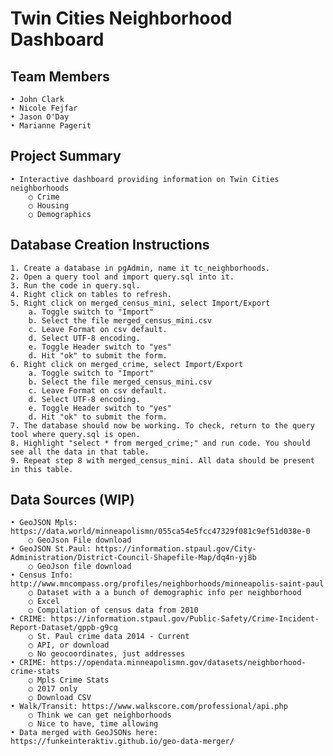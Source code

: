 #  Twin Cities Neighborhood Dashboard

## Team Members
	• John Clark
	• Nicole Fejfar
	• Jason O'Day
	• Marianne Pagerit
	
## Project Summary
	• Interactive dashboard providing information on Twin Cities neighborhoods
		○ Crime
		○ Housing
		○ Demographics

## Database Creation Instructions
	1. Create a database in pgAdmin, name it tc_neighborhoods.
	2. Open a query tool and import query.sql into it.
	3. Run the code in query.sql.
	4. Right click on tables to refresh.
	5. Right click on merged_census_mini, select Import/Export
		a. Toggle switch to "Import"
		b. Select the file merged_census_mini.csv
		c. Leave Format on csv default.
		d. Select UTF-8 encoding.
		e. Toggle Header switch to "yes"
		d. Hit "ok" to submit the form.
	6. Right click on merged_crime, select Import/Export
		a. Toggle switch to "Import"
		b. Select the file merged_census_mini.csv
		c. Leave Format on csv default.
		d. Select UTF-8 encoding.
		e. Toggle Header switch to "yes"
		d. Hit "ok" to submit the form.
	7. The database should now be working. To check, return to the query tool where query.sql is open.
	8. Highlight "select * from merged_crime;" and run code. You should see all the data in that table.
	9. Repeat step 8 with merged_census_mini. All data should be present in this table.
	
## Data Sources (WIP)
	• GeoJSON Mpls: https://data.world/minneapolismn/055ca54e5fcc47329f081c9ef51d038e-0
		○ GeoJson File download
	• GeoJSON St.Paul: https://information.stpaul.gov/City-Administration/District-Council-Shapefile-Map/dq4n-yj8b
		○ GeoJson file download
	• Census Info: http://www.mncompass.org/profiles/neighborhoods/minneapolis-saint-paul
		○ Dataset with a a bunch of demographic info per neighborhood
		○ Excel
		○ Compilation of census data from 2010
	• CRIME: https://information.stpaul.gov/Public-Safety/Crime-Incident-Report-Dataset/gppb-g9cg
		○ St. Paul crime data 2014 - Current
		○ API, or download
		○ No geocoordinates, just addresses
	• CRIME: https://opendata.minneapolismn.gov/datasets/neighborhood-crime-stats
		○ Mpls Crime Stats
		○ 2017 only
		○ Download CSV
	• Walk/Transit: https://www.walkscore.com/professional/api.php
		○ Think we can get neighborhoods
		○ Nice to have, time allowing
	• Data merged with GeoJSONs here: https://funkeinteraktiv.github.io/geo-data-merger/
